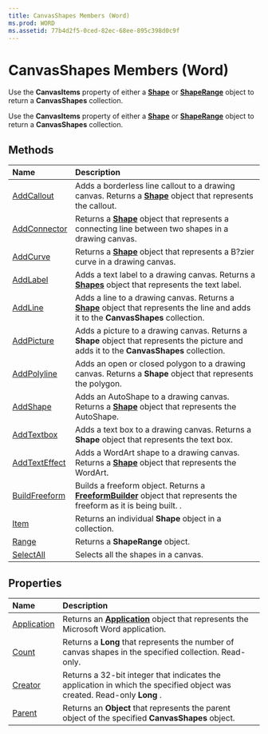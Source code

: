 ```yaml
---
title: CanvasShapes Members (Word)
ms.prod: WORD
ms.assetid: 77b4d2f5-0ced-82ec-68ee-895c398d0c9f
---
```



# CanvasShapes Members (Word)
Use the  **CanvasItems** property of either a **[Shape](shape-object-word.md)** or **[ShapeRange](shaperange-object-word.md)** object to return a **CanvasShapes** collection.

Use the  **CanvasItems** property of either a **[Shape](shape-object-word.md)** or **[ShapeRange](shaperange-object-word.md)** object to return a **CanvasShapes** collection.


## Methods



|**Name**|**Description**|
|:-----|:-----|
|[AddCallout](canvasshapes-addcallout-method-word.md)|Adds a borderless line callout to a drawing canvas. Returns a  **[Shape](shape-object-word.md)** object that represents the callout.|
|[AddConnector](canvasshapes-addconnector-method-word.md)|Returns a  **[Shape](shape-object-word.md)** object that represents a connecting line between two shapes in a drawing canvas.|
|[AddCurve](canvasshapes-addcurve-method-word.md)|Returns a  **[Shape](shape-object-word.md)** object that represents a B?zier curve in a drawing canvas.|
|[AddLabel](canvasshapes-addlabel-method-word.md)|Adds a text label to a drawing canvas. Returns a  **[Shapes](shapes-object-word.md)** object that represents the text label.|
|[AddLine](canvasshapes-addline-method-word.md)|Adds a line to a drawing canvas. Returns a  **[Shape](shape-object-word.md)** object that represents the line and adds it to the **CanvasShapes** collection.|
|[AddPicture](canvasshapes-addpicture-method-word.md)|Adds a picture to a drawing canvas. Returns a  **Shape** object that represents the picture and adds it to the **CanvasShapes** collection.|
|[AddPolyline](canvasshapes-addpolyline-method-word.md)|Adds an open or closed polygon to a drawing canvas. Returns a  **Shape** object that represents the polygon.|
|[AddShape](canvasshapes-addshape-method-word.md)|Adds an AutoShape to a drawing canvas. Returns a  **[Shape](shape-object-word.md)** object that represents the AutoShape.|
|[AddTextbox](canvasshapes-addtextbox-method-word.md)|Adds a text box to a drawing canvas. Returns a  **Shape** object that represents the text box.|
|[AddTextEffect](canvasshapes-addtexteffect-method-word.md)|Adds a WordArt shape to a drawing canvas. Returns a  **[Shape](shape-object-word.md)** object that represents the WordArt.|
|[BuildFreeform](canvasshapes-buildfreeform-method-word.md)|Builds a freeform object. Returns a  **[FreeformBuilder](freeformbuilder-object-word.md)** object that represents the freeform as it is being built. .|
|[Item](canvasshapes-item-method-word.md)|Returns an individual  **Shape** object in a collection.|
|[Range](canvasshapes-range-method-word.md)|Returns a  **ShapeRange** object.|
|[SelectAll](canvasshapes-selectall-method-word.md)|Selects all the shapes in a canvas.|

## Properties



|**Name**|**Description**|
|:-----|:-----|
|[Application](canvasshapes-application-property-word.md)|Returns an  **[Application](application-object-word.md)** object that represents the Microsoft Word application.|
|[Count](canvasshapes-count-property-word.md)|Returns a  **Long** that represents the number of canvas shapes in the specified collection. Read-only.|
|[Creator](canvasshapes-creator-property-word.md)|Returns a 32-bit integer that indicates the application in which the specified object was created. Read-only  **Long** .|
|[Parent](canvasshapes-parent-property-word.md)|Returns an  **Object** that represents the parent object of the specified **CanvasShapes** object.|


